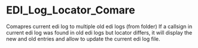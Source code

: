 # EDI_Log_Locator_Comare

Comapres current edi log to multiple old edi logs (from folder)
If a callsign in current edi log was found in old edi logs but locator differs, it will display the new and old entries and allow to update the current edi log file.

